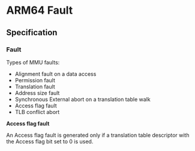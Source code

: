 # ARM64 Fault

## Specification

### Fault

Types of MMU faults:

* Alignment fault on a data access
* Permission fault
* Translation fault
* Address size fault
* Synchronous External abort on a translation table walk
* Access flag fault
* TLB conflict abort

**Access flag fault**

An Access flag fault is generated only if a translation table
descriptor with the Access flag bit set to 0 is used.